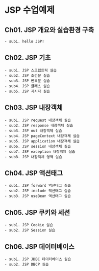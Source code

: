 # JSP 수업예제

## Ch01. JSP 개요와 실습환경 구축
	- sub1. hello JSP!

## Ch02. JSP 기초
	- sub1. JSP 스크립트릭 실습
	- sub2. JSP 조건문 실습
	- sub3. JSP 반복문 실습
	- sub4. JSP 클래스 실습
	- sub5. JSP 지시자 실습
	
## Ch03. JSP 내장객체
	- sub1. JSP request 내장객체 실습
	- sub2. JSP response 내장객체 실습
	- sub3. JSP out 내장객체 실습
	- sub4. JSP pageContext 내장객체 실습
	- sub5. JSP application 내장객체 실습
	- sub6. JSP session 내장객체 실습
	- sub7. JSP exception 내장객체 실습
	- sub8. JSP 내장객체 영역 실습
	
## Ch04. JSP 액션태그
	- sub1. JSP forward 액션태그 실습
	- sub2. JSP include 액션태그 실습
	- sub3. JSP useBean 액션태그 실습
	
## Ch05. JSP 쿠키와 세션
	- sub1. JSP Cookie 실습
	- sub2. JSP Session 실습
	
## Ch06. JSP 데이터베이스
	- sub1. JSP JDBC 데이터베이스 실습
	- sub2. JSP DBCP 실습
	